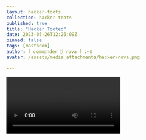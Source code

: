 ```yaml
---
layout: hacker-toots
collection: hacker-toots
published: true
title: "Hacker Tooted"
date: 2023-05-26T12:26:09Z
pinned: false
tags: [mastodon]
author: ⸸ commander ░ nova ⸸ :~$
avatar: /assets/media_attachments/hacker-nova.png

---
```




![media](/assets/media_attachments/files/110/434/973/610/266/749/original/a1115369e870ab8c.mp4)
